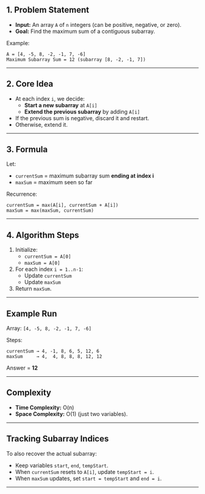 ## 1. Problem Statement

- **Input:** An array `A` of `n` integers (can be positive, negative, or zero).
- **Goal:** Find the maximum sum of a contiguous subarray.

Example:

```
A = [4, -5, 8, -2, -1, 7, -6]
Maximum Subarray Sum = 12 (subarray [8, -2, -1, 7])

```

---

## 2. Core Idea

- At each index `i`, we decide:
    - **Start a new subarray** at `A[i]`
    - **Extend the previous subarray** by adding `A[i]`
- If the previous sum is negative, discard it and restart.
- Otherwise, extend it.

---

## 3. Formula

Let:

- `currentSum` = maximum subarray sum **ending at index i**
- `maxSum` = maximum seen so far

Recurrence:

```
currentSum = max(A[i], currentSum + A[i])
maxSum = max(maxSum, currentSum)
```

---

## 4. Algorithm Steps

1. Initialize:
    - `currentSum = A[0]`
    - `maxSum = A[0]`
2. For each index `i = 1..n-1`:
    - Update `currentSum`
    - Update `maxSum`
3. Return `maxSum`.

---

## Example Run

Array: `[4, -5, 8, -2, -1, 7, -6]`

Steps:

```
currentSum → 4, -1, 8, 6, 5, 12, 6
maxSum     → 4,  4, 8, 8, 8, 12, 12

```

Answer = **12**

---

## Complexity

- **Time Complexity:** O(n)
- **Space Complexity:** O(1) (just two variables).

---

## Tracking Subarray Indices

To also recover the actual subarray:

- Keep variables `start`, `end`, `tempStart`.
- When `currentSum` resets to `A[i]`, update `tempStart = i`.
- When `maxSum` updates, set `start = tempStart` and `end = i`.

---